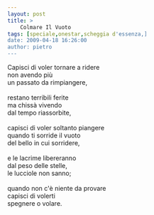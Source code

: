```yaml
---
layout: post
title: >
    Colmare Il Vuoto
tags: [speciale,onestar,scheggia d'essenza,]
date: 2009-04-18 16:26:00
author: pietro
---
```

Capisci di voler tornare a ridere<br/>non avendo più<br/>un passato da rimpiangere,<br/><br/>restano terribili ferite<br/>ma chissà vivendo<br/>dal tempo riassorbite,<br/><br/>capisci di voler soltanto piangere<br/>quando ti sorride il vuoto<br/>del bello in cui sorridere,<br/><br/>e le lacrime libereranno<br/>dal peso delle stelle,<br/>le lucciole non sanno;<br/><br/>quando non c'è niente da provare<br/>capisci di volerti<br/>spegnere o volare.
